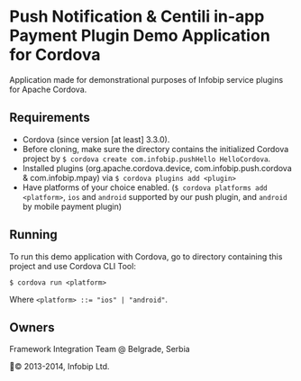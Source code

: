 Push Notification & Centili in-app Payment Plugin Demo Application for Cordova
====================================

Application made for demonstrational purposes of Infobip service plugins for Apache Cordova.

Requirements
------------

* Cordova (since version [at least] 3.3.0).
* Before cloning, make sure the directory contains the initialized Cordova project by `$ cordova create com.infobip.pushHello HelloCordova`.
* Installed plugins (org.apache.cordova.device, com.infobip.push.cordova & com.infobip.mpay) via `$ cordova plugins add <plugin>`
* Have platforms of your choice enabled. (`$ cordova platforms add <platform>`, `ios` and `android` supported by our push plugin, and `android` by mobile payment plugin)


Running
-------

To run this demo application with Cordova, go to directory containing this project and use Cordova CLI Tool:
	
	$ cordova run <platform>

Where `<platform> ::= "ios" | "android"`.

Owners
------

Framework Integration Team @ Belgrade, Serbia

© 2013-2014, Infobip Ltd.
